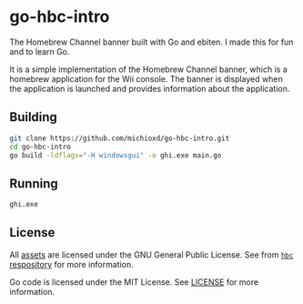 # go-hbc-intro

The Homebrew Channel banner built with Go and ebiten. I made this for fun and to learn Go.

It is a simple implementation of the Homebrew Channel banner, which is a homebrew application for the Wii console. The banner is displayed when the application is launched and provides information about the application.

## Building

```bash
git clone https://github.com/michioxd/go-hbc-intro.git
cd go-hbc-intro
go build -ldflags="-H windowsgui" -o ghi.exe main.go
```

## Running

```bash
ghi.exe
```

## License

All [assets](/assets/) are licensed under the GNU General Public License. See from [`hbc` respository](https://github.com/fail0verflow/hbc/tree/master?tab=GPL-2.0-1-ov-file#readme) for more information.

Go code is licensed under the MIT License. See [LICENSE](LICENSE) for more information.
